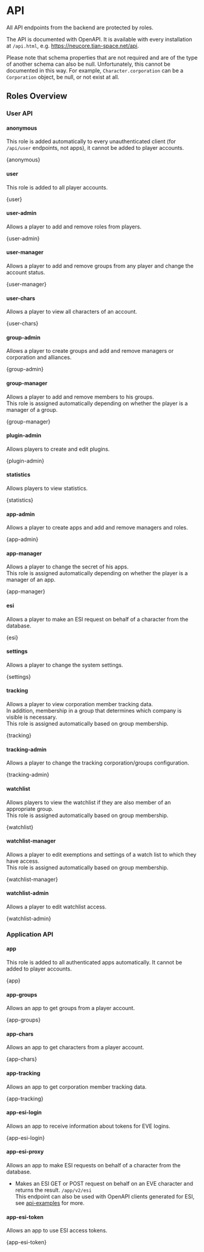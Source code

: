 # API

All API endpoints from the backend are protected by roles.

The API is documented with OpenAPI. It is available with every installation at `/api.html`, e.g.
https://neucore.tian-space.net/api.

Please note that schema properties that are not required and are of the type of another schema can
also be null. Unfortunately, this cannot be documented in this way. For example, `Character.corporation`
can be a `Corporation` object, be null, or not exist at all.

## Roles Overview

<!-- toc -->

### User API

#### anonymous

This role is added automatically to every unauthenticated client (for `/api/user` endpoints, not apps),
it cannot be added to player accounts.

{anonymous}

#### user

This role is added to all player accounts.

{user}

#### user-admin

Allows a player to add and remove roles from players.

{user-admin}

#### user-manager

Allows a player to add and remove groups from any player and change the account status.

{user-manager}

#### user-chars

Allows a player to view all characters of an account.

{user-chars}

#### group-admin

Allows a player to create groups and add and remove managers or corporation and alliances.

{group-admin}

#### group-manager

Allows a player to add and remove members to his groups.  
This role is assigned automatically depending on whether the player is a manager of a group.

{group-manager}

#### plugin-admin

Allows players to create and edit plugins.

{plugin-admin}

#### statistics

Allows players to view statistics.

{statistics}

#### app-admin

Allows a player to create apps and add and remove managers and roles.

{app-admin}

#### app-manager

Allows a player to change the secret of his apps.  
This role is assigned automatically depending on whether the player is a manager of an app.

{app-manager}

#### esi

Allows a player to make an ESI request on behalf of a character from the database.

{esi}

#### settings

Allows a player to change the system settings.

{settings}

#### tracking

Allows a player to view corporation member tracking data.  
In addition, membership in a group that determines which company is visible is necessary.  
This role is assigned automatically based on group membership.

{tracking}

#### tracking-admin

Allows a player to change the tracking corporation/groups configuration.

{tracking-admin}

#### watchlist

Allows players to view the watchlist if they are also member of an appropriate group.  
This role is assigned automatically based on group membership.

{watchlist}

#### watchlist-manager

Allows a player to edit exemptions and settings of a watch list to which they have access.  
This role is assigned automatically based on group membership.

{watchlist-manager}

#### watchlist-admin

Allows a player to edit watchlist access.

{watchlist-admin}

### Application API

#### app

This role is added to all authenticated apps automatically. It
cannot be added to player accounts.

{app}

#### app-groups

Allows an app to get groups from a player account.

{app-groups}

#### app-chars

Allows an app to get characters from a player account.

{app-chars}

#### app-tracking

Allows an app to get corporation member tracking data.

{app-tracking}

#### app-esi-login

Allows an app to receive information about tokens for EVE logins.

{app-esi-login}

#### app-esi-proxy

Allows an app to make ESI requests on behalf of a character from the database.

- Makes an ESI GET or POST request on behalf on an EVE character and returns the result. `/app/v2/esi`  
  This endpoint can also be used with OpenAPI clients generated for ESI, see [api-examples](api-examples) for more.

#### app-esi-token

Allows an app to use ESI access tokens.

{app-esi-token}
